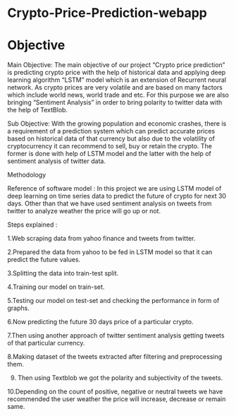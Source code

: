 # Crypto-Price-Prediction-webapp


# Objective

Main Objective:
The main objective of our project “Crypto price prediction” is predicting crypto price with the help of historical data and applying deep learning algorithm “LSTM” model which is an extension of Recurrent neural network. As crypto prices are very volatile and are based on many factors which include world news, world trade and etc. For this purpose we are also bringing “Sentiment Analysis” in order to bring polarity to twitter data with the help of TextBlob.

Sub Objective:
With the growing population and economic crashes, there is a requirement of a prediction system which can predict accurate prices based on historical data of that currency but also due to the volatility of cryptocurrency it can recommend to sell, buy or retain the crypto. The former is done with help of LSTM model and the latter with the help of sentiment analysis of twitter data.


Methodology






Reference of software model :
In this project we are using LSTM model of deep learning on time series data to predict the future of crypto for next 30 days. Other than that we have used sentiment analysis on tweets from twitter to analyze weather the price will go up or not.


Steps explained :


1.Web scraping data from yahoo finance and tweets from twitter.

2.Prepared the data from yahoo to be fed in LSTM model so that it can predict the future values.

3.Splitting the data into train-test split.

4.Training our model on train-set.

5.Testing our model on test-set and checking the performance in form of graphs.

6.Now predicting the future 30 days price of a particular crypto.

7.Then using another approach of twitter sentiment analysis getting tweets of that particular currency.

8.Making dataset of the tweets extracted after filtering and preprocessing them.

9. Then using Textblob we got the polarity and subjectivity of the tweets.

10.Depending on the count of positive, negative or neutral tweets we have recommended the user weather the price will increase, decrease or remain same.
